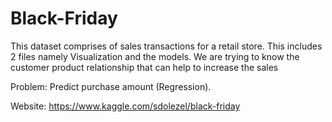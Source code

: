 # Black-Friday

This dataset comprises of sales transactions for a retail store. This includes 2 files namely Visualization and the models. We are trying to know the customer product relationship that can help to increase the sales

Problem: Predict purchase amount (Regression).

Website: https://www.kaggle.com/sdolezel/black-friday
